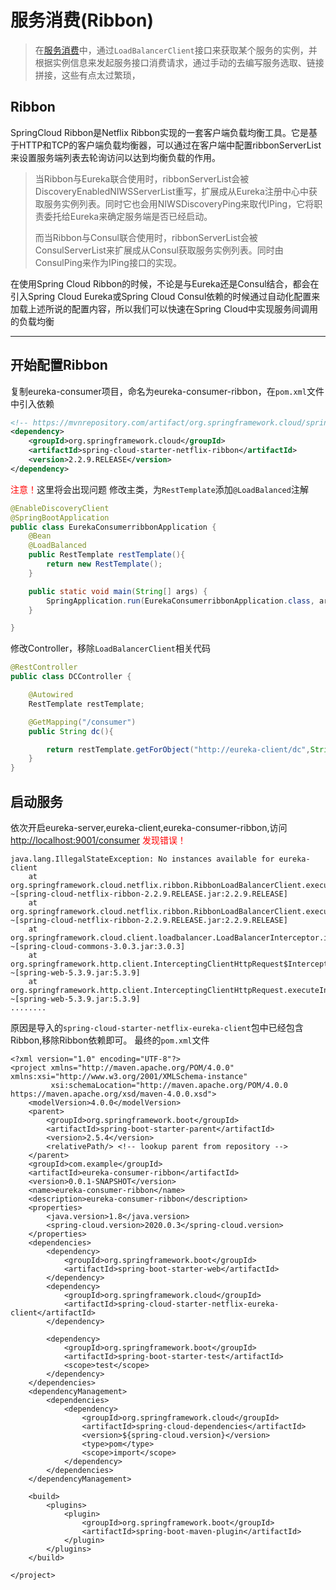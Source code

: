 # 服务消费(Ribbon)
> 在[服务消费](服务消费.md)中，通过`LoadBalancerClient`接口来获取某个服务的实例，并根据实例信息来发起服务接口消费请求，通过手动的去编写服务选取、链接拼接，这些有点太过繁琐，

## Ribbon
SpringCloud Ribbon是Netflix Ribbon实现的一套客户端负载均衡工具。它是基于HTTP和TCP的客户端负载均衡器，可以通过在客户端中配置ribbonServerList来设置服务端列表去轮询访问以达到均衡负载的作用。
> 当Ribbon与Eureka联合使用时，ribbonServerList会被DiscoveryEnabledNIWSServerList重写，扩展成从Eureka注册中心中获取服务实例列表。同时它也会用NIWSDiscoveryPing来取代IPing，它将职责委托给Eureka来确定服务端是否已经启动。
> 
> 而当Ribbon与Consul联合使用时，ribbonServerList会被ConsulServerList来扩展成从Consul获取服务实例列表。同时由ConsulPing来作为IPing接口的实现。

在使用Spring Cloud Ribbon的时候，不论是与Eureka还是Consul结合，都会在引入Spring Cloud Eureka或Spring Cloud Consul依赖的时候通过自动化配置来加载上述所说的配置内容，所以我们可以快速在Spring Cloud中实现服务间调用的负载均衡
***
## 开始配置Ribbon
复制eureka-consumer项目，命名为eureka-consumer-ribbon，在`pom.xml`文件中引入依赖
``` pom.xml
<!-- https://mvnrepository.com/artifact/org.springframework.cloud/spring-cloud-starter-netflix-ribbon -->
<dependency>
    <groupId>org.springframework.cloud</groupId>
    <artifactId>spring-cloud-starter-netflix-ribbon</artifactId>
    <version>2.2.9.RELEASE</version>
</dependency>
```
<font color=red>注意！</font>这里将会出现问题
修改主类，为`RestTemplate`添加`@LoadBalanced`注解
``` Java
@EnableDiscoveryClient
@SpringBootApplication
public class EurekaConsumerribbonApplication {
    @Bean
    @LoadBalanced
    public RestTemplate restTemplate(){
        return new RestTemplate();
    }

    public static void main(String[] args) {
        SpringApplication.run(EurekaConsumerribbonApplication.class, args);
    }

}
```
修改Controller，移除`LoadBalancerClient`相关代码
``` Java
@RestController
public class DCController {

    @Autowired
    RestTemplate restTemplate;

    @GetMapping("/consumer")
    public String dc(){

        return restTemplate.getForObject("http://eureka-client/dc",String.class);
    }
}
```
## 启动服务
依次开启eureka-server,eureka-client,eureka-consumer-ribbon,访问<http://localhost:9001/consumer>
<font color=red>发现错误！</font>
```
java.lang.IllegalStateException: No instances available for eureka-client
	at org.springframework.cloud.netflix.ribbon.RibbonLoadBalancerClient.execute(RibbonLoadBalancerClient.java:119) ~[spring-cloud-netflix-ribbon-2.2.9.RELEASE.jar:2.2.9.RELEASE]
	at org.springframework.cloud.netflix.ribbon.RibbonLoadBalancerClient.execute(RibbonLoadBalancerClient.java:99) ~[spring-cloud-netflix-ribbon-2.2.9.RELEASE.jar:2.2.9.RELEASE]
	at org.springframework.cloud.client.loadbalancer.LoadBalancerInterceptor.intercept(LoadBalancerInterceptor.java:56) ~[spring-cloud-commons-3.0.3.jar:3.0.3]
	at org.springframework.http.client.InterceptingClientHttpRequest$InterceptingRequestExecution.execute(InterceptingClientHttpRequest.java:93) ~[spring-web-5.3.9.jar:5.3.9]
	at org.springframework.http.client.InterceptingClientHttpRequest.executeInternal(InterceptingClientHttpRequest.java:77) ~[spring-web-5.3.9.jar:5.3.9]
........
```

原因是导入的`spring-cloud-starter-netflix-eureka-client`包中已经包含Ribbon,移除Ribbon依赖即可。
最终的`pom.xml`文件
``` pom/xml
<?xml version="1.0" encoding="UTF-8"?>
<project xmlns="http://maven.apache.org/POM/4.0.0" xmlns:xsi="http://www.w3.org/2001/XMLSchema-instance"
         xsi:schemaLocation="http://maven.apache.org/POM/4.0.0 https://maven.apache.org/xsd/maven-4.0.0.xsd">
    <modelVersion>4.0.0</modelVersion>
    <parent>
        <groupId>org.springframework.boot</groupId>
        <artifactId>spring-boot-starter-parent</artifactId>
        <version>2.5.4</version>
        <relativePath/> <!-- lookup parent from repository -->
    </parent>
    <groupId>com.example</groupId>
    <artifactId>eureka-consumer-ribbon</artifactId>
    <version>0.0.1-SNAPSHOT</version>
    <name>eureka-consumer-ribbon</name>
    <description>eureka-consumer-ribbon</description>
    <properties>
        <java.version>1.8</java.version>
        <spring-cloud.version>2020.0.3</spring-cloud.version>
    </properties>
    <dependencies>
        <dependency>
            <groupId>org.springframework.boot</groupId>
            <artifactId>spring-boot-starter-web</artifactId>
        </dependency>
        <dependency>
            <groupId>org.springframework.cloud</groupId>
            <artifactId>spring-cloud-starter-netflix-eureka-client</artifactId>
        </dependency>

        <dependency>
            <groupId>org.springframework.boot</groupId>
            <artifactId>spring-boot-starter-test</artifactId>
            <scope>test</scope>
        </dependency>
    </dependencies>
    <dependencyManagement>
        <dependencies>
            <dependency>
                <groupId>org.springframework.cloud</groupId>
                <artifactId>spring-cloud-dependencies</artifactId>
                <version>${spring-cloud.version}</version>
                <type>pom</type>
                <scope>import</scope>
            </dependency>
        </dependencies>
    </dependencyManagement>

    <build>
        <plugins>
            <plugin>
                <groupId>org.springframework.boot</groupId>
                <artifactId>spring-boot-maven-plugin</artifactId>
            </plugin>
        </plugins>
    </build>

</project>

```